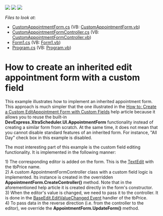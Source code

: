 <!-- default badges list -->
![](https://img.shields.io/endpoint?url=https://codecentral.devexpress.com/api/v1/VersionRange/128634157/15.1.3%2B)
[![](https://img.shields.io/badge/Open_in_DevExpress_Support_Center-FF7200?style=flat-square&logo=DevExpress&logoColor=white)](https://supportcenter.devexpress.com/ticket/details/E3789)
[![](https://img.shields.io/badge/📖_How_to_use_DevExpress_Examples-e9f6fc?style=flat-square)](https://docs.devexpress.com/GeneralInformation/403183)
<!-- default badges end -->
<!-- default file list -->
*Files to look at*:

* [CustomAppointmentForm.cs](./CS/CustomAppointmentForm.cs) (VB: [CustomAppointmentForm.vb](./VB/CustomAppointmentForm.vb))
* [CustomAppointmentFormController.cs](./CS/CustomAppointmentFormController.cs) (VB: [CustomAppointmentFormController.vb](./VB/CustomAppointmentFormController.vb))
* [Form1.cs](./CS/Form1.cs) (VB: [Form1.vb](./VB/Form1.vb))
* [Program.cs](./CS/Program.cs) (VB: [Program.vb](./VB/Program.vb))
<!-- default file list end -->
# How to create an inherited edit appointment form with a custom field


<p>This example illustrates how to implement an inherited appointment form. This approach is much simpler that the one illustrated in the <a href="http://documentation.devexpress.com/#WindowsForms/CustomDocument2288"><u>How to: Create a Custom EditAppointment Form with Custom Fields</u></a> help article because it allows you to reuse the built-in <strong>DevExpress.XtraScheduler.UI.AppointmentForm</strong> functionality instead of creating a similar form from scratch. At the same time, it does not mean that you cannot disable standard features of an inherited form. For instance, "All Day" check box in this example is disabled.</p><p>The most interesting part of this example is the custom field editing functionality. It is implemented in the following manner:</p><p>1) The corresponding editor is added on the form. This is the <a href="http://documentation.devexpress.com/#WindowsForms/clsDevExpressXtraEditorsTextEdittopic"><u>TextEdit</u></a> with the tbPrice name.<br />
2) A custom AppointmentFormController class with a custom field logic is implemented. Its instance is created in the overridden <strong>AppointmentForm.CreateController()</strong> method. Note that in the aforementioned help article it is created directly in the form's constructor. <br />
3) When the editor's value is changed, we need to pass it to the controller. It is done in the <a href="http://documentation.devexpress.com/#WindowsForms/DevExpressXtraEditorsBaseEdit_EditValueChangedtopic"><u>BaseEdit.EditValueChanged Event</u></a> handler of the tbPrice.<br />
4) To pass data in the reverse direction (i.e. from the controller to the editor), we override the <strong>AppointmentForm.UpdateForm()</strong> method.</p>

<br/>


